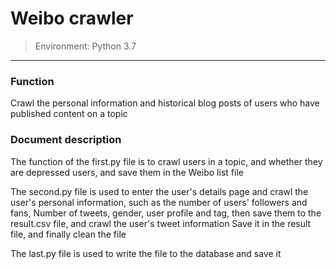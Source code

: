 # Weibo crawler



>Environment: Python 3.7
---

### Function



Crawl the personal information and historical blog posts of users who have published content on a topic



### Document description

The function of the first.py file is to crawl users in a topic, and whether 
they are depressed users, and save them in the Weibo list file



The second.py file is used to enter the user's details page and crawl the
user's personal information, such as the number of users' followers and fans,
Number of tweets, gender, user profile and tag, then save them to the 
result.csv file, and crawl the user's tweet information Save it in the
result file, and finally clean the file



The last.py file is used to write the file to the database and save it
